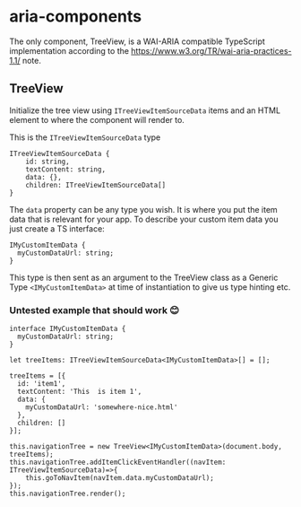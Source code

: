 # aria-components
The only component, TreeView, is a WAI-ARIA compatible TypeScript implementation according to the https://www.w3.org/TR/wai-aria-practices-1.1/ note.

## TreeView
Initialize the tree view using `ITreeViewItemSourceData` items and an HTML element to where the component will render to. 

This is the `ITreeViewItemSourceData` type

```
ITreeViewItemSourceData {
    id: string,
    textContent: string,
    data: {},
    children: ITreeViewItemSourceData[]
}
```

The `data` property can be any type you wish. It is where you put the item data that is relevant for your app.
To describe your custom item data you just create a TS interface:

```
IMyCustomItemData {
  myCustomDataUrl: string;
}
```
This type is then sent as an argument to the TreeView class as a Generic Type `<IMyCustomItemData>` at time of instantiation to give us type hinting etc.

### Untested example that should work 😊
```
interface IMyCustomItemData {
  myCustomDataUrl: string;
}

let treeItems: ITreeViewItemSourceData<IMyCustomItemData>[] = [];

treeItems = [{
  id: 'item1',
  textContent: 'This  is item 1',
  data: {
    myCustomDataUrl: 'somewhere-nice.html'
  },
  children: []
}];

this.navigationTree = new TreeView<IMyCustomItemData>(document.body, treeItems);
this.navigationTree.addItemClickEventHandler((navItem: ITreeViewItemSourceData)=>{
    this.goToNavItem(navItem.data.myCustomDataUrl);
});
this.navigationTree.render();
```
